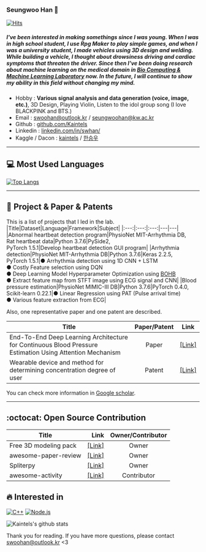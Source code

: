 ### Seungwoo Han 👋
[![Hits](https://hits.seeyoufarm.com/api/count/incr/badge.svg?url=https%3A%2F%2Fgithub.com%2FKaintels)](https://hits.seeyoufarm.com)
##### I've been interested in making somethings since I was young. When I was in high school student, I use Rpg Maker to play simple games, and when I was a university student, I made vehicles using 3D design and welding. While building a vehicle, I thought about drowsiness driving and cardiac symptoms that threaten the driver. Since then I've been doing research about machine learning on the medical domain in [Bio Computing & Machine Learning Laboratory](http://bcml.kw.ac.kr/) now. In the future, I will continue to show my ability in this field without changing my mind.

- Hobby : **Various signal analysis and data generation (voice, image, etc.)**, 3D Design, Playing Violin,  Listen to the idol group song (I love BLACKPINK and BTS.)
- Email : swoohan@outlook.kr / seungwoohan@kw.ac.kr
- Github : [github.com/Kaintels](https://github.com/Kaintels)
- Linkedin : [linkedin.com/in/swhan/](https://www.linkedin.com/in/swhan/)
- Kaggle / Dacon : [kaintels](https://www.kaggle.com/kaintels) / [한승우](https://dacon.io/myprofile/236429/overview/)

***
## :computer: Most Used Languages

[![Top Langs](https://github-readme-stats.vercel.app/api/top-langs/?username=Kaintels&layout=compact)](https://github.com/anuraghazra/github-readme-stats)

***
## :page_with_curl: Project & Paper & Patents

This is a list of projects that I led in the lab.
|Title|Dataset|Language|Framework|Subject|
|:---:|:---:|:---:|---|---|
|Abnormal heartbeat detection program|PhysioNet MIT-Arrhythmia DB, <br/> Rat heartbeat data|Python 3.7.6|PySide2, <br/> PyTorch 1.5.1|Develop heartbeat detection GUI program|
|Arrhythmia detection|PhysioNet MIT-Arrhythmia DB|Python 3.7.6|Keras 2.2.5, <br/> PyTorch 1.5.1|● Arrhythmia detection using 1D CNN + LSTM <br/>● Costly Feature selection using DQN<br/>● Deep Learning Model Hyperparameter Optimization using [BOHB](https://github.com/automl/HpBandSter)<br/>● Extract feature map from STFT image using ECG signal and CNN|
|Blood pressure estimation|PhysioNet MIMIC-III DB|Python 3.7.6|PyTorch 0.4.0, <br/> Scikit-learn 0.22.1|● Linear Regression using PAT (Pulse arrival time) <br/> ● Various feature extraction from ECG|

Also, one representative paper and one patent are described.

|Title|Paper/Patent|Link|
|---|:---:|---|
|End-To-End Deep Learning Architecture for Continuous Blood Pressure Estimation Using Attention Mechanism|Paper|[[Link]](https://www.mdpi.com/1424-8220/20/8/2338/htm)|
|Wearable device and method for determining concentration degree of user|Patent|[[Link]](https://doi.org/10.8080/1020180060627)|

You can check more information in [Google scholar](https://scholar.google.com/citations?user=NWbfyKYAAAAJ&hl=ko).

***
## :octocat: Open Source Contribution
|Title|Link|Owner/Contributor|
|---|---:|:---:|
|Free 3D modeling pack|[[Link]](https://kaintels.itch.io/freeweaponanditempack)|Owner|
|awesome-paper-review|[[Link]](https://github.com/Kaintels/paper-review)|Owner|
|Spliterpy|[[Link]](https://github.com/Kaintels/Spliterpy)|Owner|
|awesome-activity|[[Link]](https://github.com/FKgk/awesome-activity)|Contributor|

## :fire: Interested in
[![C++](https://img.shields.io/badge/-C/C%2B%2B-%2300599C?style=flat&logo=C%2B%2B&logoColor=ffffff)](https://github.com/kaintels)
[![Node.js](https://img.shields.io/badge/Node.js-black?style=flat&logo=nodejs&logoColor=white&link=https://github.com/kaintels)](https://github.com/kaintels)

![Kaintels's github stats](https://github-readme-stats.vercel.app/api?username=Kaintels&bg_color=30,e96443,904e95&title_color=fff&text_color=fff)

Thank you for reading. If you have more questions, please contact swoohan@outlook.kr <3
